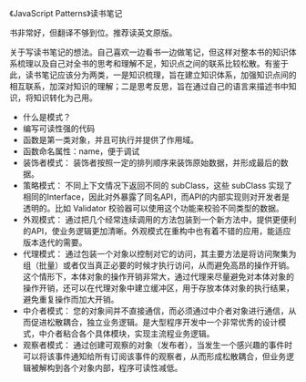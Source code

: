 《JavaScript Patterns》读书笔记

书非常好，但翻译不够到位。推荐读英文原版。

关于写读书笔记的想法。自己喜欢一边看书一边做笔记，但这样对整本书的知识体系梳理以及自己对全书的思考和理解不足，知识点之间的联系比较松散。有鉴于此，读书笔记应该分为两类，一是知识梳理，旨在建立知识体系，加强知识点间的相互联系，加深对知识的理解；二是思考反思，旨在通过自己的语言来描述书中知识，将知识转化为己用。

- 什么是模式？
- 编写可读性强的代码
- 函数是第一类对象，并且可执行并提供了作用域。
- 函数命名属性：name，便于调试
- 装饰者模式： 装饰者按照一定的排列顺序来装饰原始数据，并形成最后的数据。
- 策略模式： 不同上下文情况下返回不同的 subClass，这些 subClass 实现了相同的Interface，因此对外暴露了同名API，而API的内部实现则对开发者是透明的。比如 Validator 校验器可以使用这个功能来校验不同类型的数据。
- 外观模式： 通过把几个经常连续调用的方法包装到一个新方法中，提供更便利的API，使业务逻辑更加清晰。外观模式在重构中也有着不错的应用，能适应版本迭代的需要。
- 代理模式： 通过包装一个对象以控制对它的访问，其主要方法是将访问聚集为组（批量）或者仅当真正必要的时候才执行访问，从而避免高昂的操作开销。这个情形下，本体对象的操作开销非常大，通过代理来尽量避免对本体对象的操作开销，还可以在代理对象中建立缓冲区，用于存放本体对象的执行结果，避免重复操作而加大开销。
- 中介者模式： 您的对象间并不直接通信，而必须通过中介者对象进行通信，从而促进松散耦合，独立业务逻辑。是大型程序开发中一个非常优秀的设计模式，中介者粘合各个具体模块，实现主流程业务逻辑。
- 观察者模式： 通过创建可观察的对象（发布者），当发生一个感兴趣的事件时可以将该事件通知给所有订阅该事件的观察者，从而形成松散耦合，但业务逻辑被解构到各个对象内部，程序可读性减低。